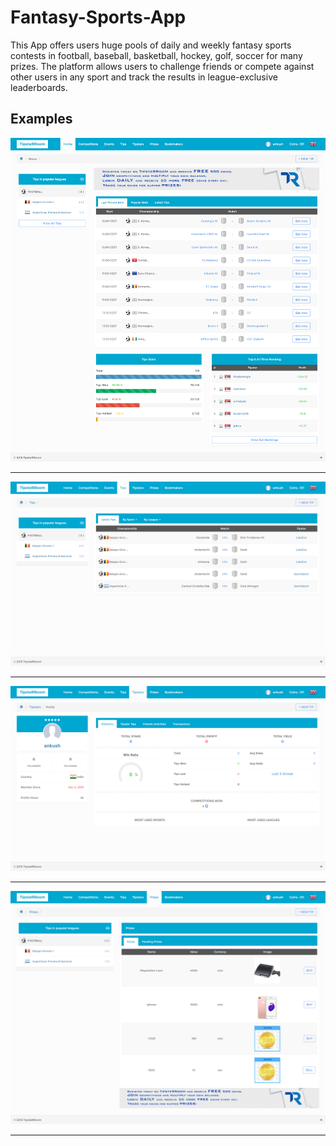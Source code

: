 # Fantasy-Sports-App
This App offers users huge pools of daily and weekly fantasy sports contests in football, baseball, basketball, hockey, golf, soccer for many prizes. The platform allows users to challenge friends or compete against other users in any sport and track the results in league-exclusive leaderboards.

## Examples
![Fantasy-Sports-App](https://github.com/LazyBruceWayne/Fantasy-Sports-App/blob/master/1.png)
<hr>

![Fantasy-Sports-App](https://github.com/LazyBruceWayne/Fantasy-Sports-App/blob/master/2.png)
<hr>

![Fantasy-Sports-App](https://github.com/LazyBruceWayne/Fantasy-Sports-App/blob/master/3.png)
<hr>

![Fantasy-Sports-App](https://github.com/LazyBruceWayne/Fantasy-Sports-App/blob/master/4.png)
<hr>

